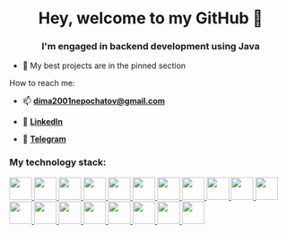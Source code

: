 <h1 align="center">Hey, welcome to my GitHub 👋</h1>
<h3 align="center" style="text-decoration: none;">
    I'm engaged in backend development using Java
</h3>
<ul>
  <li>
    <p>📂 My best projects are in the pinned section</p>
  </li>
</ul>
<p>
  How to reach me:
  <ul>
    <li>
      <p>📫
        <strong>
          <a href="mailto:dima2001nepochatov@gmail.com">
            dima2001nepochatov@gmail.com
          </a>
        </strong>
      </p>
    </li>
    <li>
      <p>🔗
        <strong>
          <a href="https://www.linkedin.com/in/dmytro-nepochatov-506898232/">
            LinkedIn
          </a>
        </strong>
      </p>
    </li>
    <li>
      <p>🔗
        <strong>
          <a href="https://t.me/DmytroNepochatov">
            Telegram
          </a>
        </strong>
      </p>
    </li>
  </ul>
</p>
<h3>
  My technology stack:
</h3>
<p align="left">
  <a href="https://www.java.com/en">
  <img src="https://github.com/user-attachments/assets/11002d72-bdce-492e-a34f-7d12a640cf00" width="40" height="40">
  </a>
  <a href="https://spring.io">
  <img src="https://github.com/user-attachments/assets/879a9e3b-9706-4c6e-9a52-7a61d12bd76e" width="40" height="40">
  </a>
  <a href="https://www.thymeleaf.org">
  <img src="https://github.com/user-attachments/assets/66d8bc87-90c5-4f8d-bebe-0b776d2d115a" width="40" height="40">
  </a>
  <a href="https://kafka.apache.org">
  <img src="https://github.com/user-attachments/assets/ab67c000-1ba2-456b-a411-2b0746e17405" width="40" height="40">
  </a>
  <a href="https://prometheus.io">
  <img src="https://github.com/user-attachments/assets/356c1053-586c-44f3-bfd1-7f6b61ee9efe" width="40" height="40">
  </a>
  <a href="https://grafana.com">
  <img src="https://github.com/user-attachments/assets/e32e9933-7baf-417c-8348-5b29f3fa9b1a" width="40" height="40">
  </a>
  <a href="https://zipkin.io">
  <img src="https://github.com/user-attachments/assets/62b93ae8-0414-4435-bf9e-2d10d0246941" width="40" height="40">
  </a>
  <a href="https://www.docker.com">
  <img src="https://github.com/user-attachments/assets/18b38f8a-e78d-47bd-8747-9d9128d50ffc" width="40" height="40">
  </a>
  <a href="https://www.mongodb.com">
  <img src="https://github.com/user-attachments/assets/738edaab-501a-41c0-bdd1-0aa42e270582" width="40" height="40">
  </a>
  <a href="https://www.postgresql.org">
  <img src="https://github.com/user-attachments/assets/061e5b14-47e0-49e8-ba40-333181d03909" width="40" height="40">
  </a>
  <a href="https://redis.io">
  <img src="https://github.com/user-attachments/assets/168cff16-087b-41c8-9460-85884d638448" width="40" height="40">
  </a>
  <a href="https://tomcat.apache.org">
  <img src="https://github.com/user-attachments/assets/0466b9f5-36a4-4fee-ac61-e1ee03261404" width="40" height="40">
  </a>
  <a href="https://netty.io">
  <img src="https://github.com/user-attachments/assets/56237c7b-f03d-4a1a-b621-a7bb1840356b" width="40" height="40">
  </a>
  <a href="https://www.red-gate.com/products/flyway">
  <img src="https://github.com/user-attachments/assets/19b8c914-9852-41c0-8b5a-1bf02338d137" width="40" height="40">
  </a>
  <a href="https://book.git-scm.com">
  <img src="https://github.com/user-attachments/assets/b77f1390-acb1-4b4b-8822-2b69f24ebbcb" width="40" height="40">
  </a>
  <a href="https://www.linux.org">
  <img src="https://github.com/user-attachments/assets/34996b18-1b55-42c5-ac47-9cea4139f88a" width="40" height="40">
  </a>
  <a href="https://www.w3.org/html">
  <img src="https://github.com/user-attachments/assets/d29b81a1-43a0-48f4-ae72-9635c227f0dc" width="40" height="40">
  </a>
  <a href="https://www.w3.org/Style/CSS">
  <img src="https://github.com/user-attachments/assets/12f5cec9-b3a1-416b-8a6b-04d985831c0c" width="40" height="40">
  </a>
  <a href="https://developer.mozilla.org/en-US/docs/Web/JavaScript">
  <img src="https://github.com/user-attachments/assets/1b9c3696-8b1b-4a00-b12d-da93b73bb4bf" width="40" height="40">
  </a>
</p>
